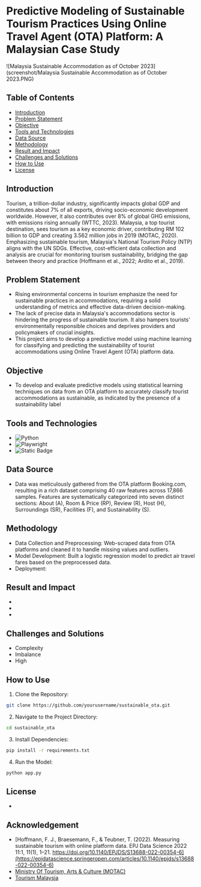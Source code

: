 # Predictive Modeling of Sustainable Tourism Practices Using Online Travel Agent (OTA) Platform: A Malaysian Case Study

![Malaysia Sustainable Accommodation as of October 2023](screenshot/Malaysia Sustainable Accommodation as of October 2023.PNG)

## Table of Contents 

- [Introduction](#introduction)
- [Problem Statement](#problem-statement)
- [Objective](#objective)
- [Tools and Technologies](#tools-and-technologies)
- [Data Source](#data-source)
- [Methodology](#methodology)
- [Result and Impact](#result-and-impact)
- [Challenges and Solutions](#challenges-and-solutions)
- [How to Use](#how-to-use)
- [License](#license)

## Introduction
Tourism, a trillion-dollar industry, significantly impacts global GDP and constitutes about 7% of all exports, driving socio-economic development worldwide. However, it also contributes over 8% of global GHG emissions, with emissions rising annually (WTTC, 2023). Malaysia, a top tourist destination, sees tourism as a key economic driver, contributing RM 102 billion to GDP and creating 3.562 million jobs in 2019 (MOTAC, 2020). Emphasizing sustainable tourism, Malaysia's National Tourism Policy (NTP) aligns with the UN SDGs. Effective, cost-efficient data collection and analysis are crucial for monitoring tourism sustainability, bridging the gap between theory and practice (Hoffmann et al., 2022; Ardito et al., 2019).

## Problem Statement
- Rising environmental concerns in tourism emphasize the need for
sustainable practices in accommodations, requiring a solid understanding
of metrics and effective data-driven decision-making.
- The lack of precise data in Malaysia's accommodations sector is hindering
the progress of sustainable tourism. It also hampers tourists' environmentally responsible choices and deprives
providers and policymakers of crucial insights.
- This project aims to develop a predictive model using machine learning for
classifying and predicting the sustainability of tourist accommodations
using Online Travel Agent (OTA) platform data.

## Objective
- To develop and evaluate predictive models using statistical learning techniques on data from an OTA platform to accurately classify tourist accommodations as sustainable, as indicated by the presence of a sustainability label

## Tools and Technologies
- ![Python](https://img.shields.io/badge/Python-%233776AB?style=for-the-badge&logo=python&logoColor=3776AB&labelColor=black)
- ![Playwright](https://img.shields.io/badge/playwright-2EAD33?style=for-the-badge&logo=playwright&labelColor=black)
- ![Static Badge](https://img.shields.io/badge/scikitlearn-F7931E?style=for-the-badge&logo=scikitlearn&labelColor=black)

## Data Source
- Data was meticulously gathered from the OTA platform Booking.com, resulting in a rich dataset comprising 40 raw features across 17,866 samples. Features are systematically categorized into seven distinct sections: About (A), Room & Price (RP), Review (R), Host (H), Surroundings (SR), Facilities (F), and Sustainability (S). 

## Methodology
- Data Collection and Preprocessing: Web-scraped data from OTA platforms and cleaned it to handle missing values and outliers.
- Model Development: Built a logistic regression model to predict air travel fares based on the preprocessed data.
- Deployment: 

## Result and Impact
-
-
-

## Challenges and Solutions
- Complexity 
- Imbalance
- High 

## How to Use
1. Clone the Repository:
```bash
git clone https://github.com/yourusername/sustainable_ota.git
```
2. Navigate to the Project Directory:
```bash
cd sustainable_ota
```
3. Install Dependencies:
```bash
pip install -r requirements.txt
```
4. Run the Model:
```bash
python app.py
```

## License
-

## Acknowledgement
- [Hoffmann, F. J., Braesemann, F., & Teubner, T. (2022). Measuring sustainable tourism with online platform data. EPJ Data Science 2022 11:1, 11(1), 1–21. https://doi.org/10.1140/EPJDS/S13688-022-00354-6](https://epjdatascience.springeropen.com/articles/10.1140/epjds/s13688-022-00354-6)
- [Ministry Of Tourism, Arts & Culture (MOTAC)](https://www.motac.gov.my/)
- [Tourism Malaysia](https://www.tourism.gov.my/)